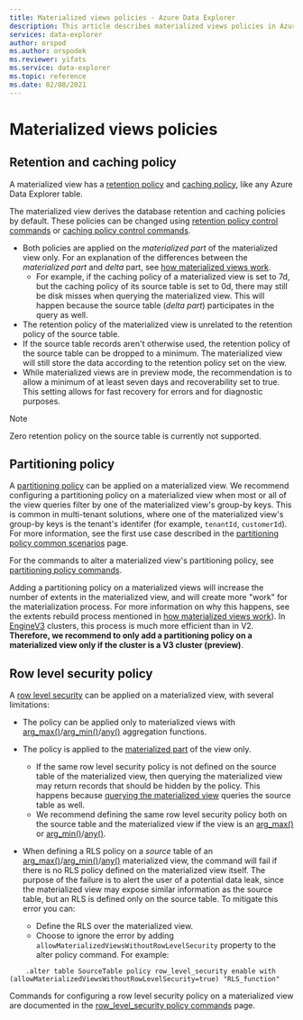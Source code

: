 ```yaml
---
title: Materialized views policies - Azure Data Explorer
description: This article describes materialized views policies in Azure Data Explorer.
services: data-explorer
author: orspod
ms.author: orspodek
ms.reviewer: yifats
ms.service: data-explorer
ms.topic: reference
ms.date: 02/08/2021
---
```


# Materialized views policies

## Retention and caching policy

A materialized view has a [retention policy](../retentionpolicy.md) and [caching policy](../cachepolicy.md), like any Azure Data Explorer table.

The materialized view derives the database retention and caching policies by default. These policies can be changed using [retention policy control commands](../retention-policy.md) or [caching policy control commands](../cache-policy.md).

* Both policies are applied on the *materialized part* of the materialized view only.  For an explanation of the differences between the *materialized part* and *delta* part, see [how materialized views work](materialized-view-overview.md#how-materialized-views-work).
  * For example, if the caching policy of a materialized view is set to 7d, but the caching policy of its source table is set to 0d, there may still be disk misses when querying the materialized view. This will happen because the source table (*delta part*) participates in the query as well.
* The retention policy of the materialized view is unrelated to the retention policy of the source table.
* If the source table records aren't otherwise used, the retention policy of the source table can be dropped to a minimum. The materialized view will still store the data according to the retention policy set on the view.
* While materialized views are in preview mode, the recommendation is to allow a minimum of at least seven days and recoverability set to true. This setting allows for fast recovery for errors and for diagnostic purposes.

> [!NOTE]
> Zero retention policy on the source table is currently not supported.

## Partitioning policy

A [partitioning policy](../partitioningpolicy.md) can be applied on a materialized view. We recommend configuring a partitioning policy on a materialized view when most or all of the view queries filter by one of the materialized view's group-by keys. This is common in multi-tenant solutions, where one of the materialized view's group-by keys is the tenant's identifer (for example, `tenantId`, `customerId`). For more information, see the first use case described in the [partitioning policy common scenarios](../partitioningpolicy.md#common-scenarios) page.

For the commands to alter a materialized view's partitioning policy, see [partitioning policy commands](../partitioning-policy.md#alter-and-alter-merge-policy).

Adding a partitioning policy on a materialized views will increase the number of extents in the materialized view, and will create more "work" for the materialization process. For more information on why this happens, see the extents rebuild process mentioned in [how materialized views work](materialized-view-overview.md#how-materialized-views-work)). In [EngineV3](../../../engine-v3.md) clusters, this process is much more efficient than in V2. **Therefore, we recommend to only add a partitioning policy on a materialized view only if the cluster is a V3 cluster (preview)**.

## Row level security policy

A [row level security](../rowlevelsecuritypolicy.md) can be applied on a materialized view, with several limitations:

* The policy can be applied only to materialized views with [arg_max()](../../query/arg-max-aggfunction.md)/[arg_min()](../../query/arg-min-aggfunction.md)/[any()](../../query/any-aggfunction.md) aggregation functions.
* The policy is applied to the [materialized part](materialized-view-overview.md#how-materialized-views-work) of the view only.
  * If the same row level security policy is not defined on the source table of the materialized view, then querying the materialized view may return records that should be hidden by the policy. This happens because [querying the materialized view](materialized-view-overview.md#materialized-views-queries) queries the source table as well.
  * We recommend defining the same row level security policy both on the source table and the materialized view if the view is an [arg_max()](../../query/arg-max-aggfunction.md) or [arg_min()](../../query/arg-min-aggfunction.md)/[any()](../../query/any-aggfunction.md).

* When defining a RLS policy on a *source* table of an [arg_max()](../../query/arg-max-aggfunction.md)/[arg_min()](../../query/arg-min-aggfunction.md)/[any()](../../query/any-aggfunction.md) materialized view, the command will fail if there is no RLS policy defined on the materialized view itself. The purpose of the failure is to alert the user of a potential data leak, since the materialized view may expose similar information as the source table, but an RLS is defined only on the source table. To mitigate this error you can:
  * Define the RLS over the materialized view.
  * Choose to ignore the error by adding `allowMaterializedViewsWithoutRowLevelSecurity` property to the alter policy command. For example:

```kusto
    .alter table SourceTable policy row_level_security enable with (allowMaterializedViewsWithoutRowLevelSecurity=true) "RLS_function"
```

Commands for configuring a row level security policy on a materialized view are documented in the [row_level_security policy commands](../row-level-security-policy.md) page.
